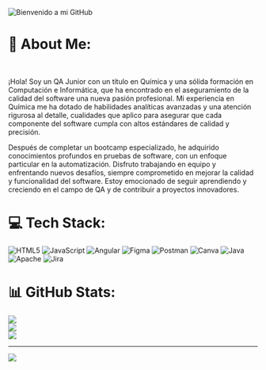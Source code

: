 

![Bienvenido a mi GitHub](https://media.licdn.com/dms/image/v2/D4E16AQFAMt33jmxv9Q/profile-displaybackgroundimage-shrink_350_1400/profile-displaybackgroundimage-shrink_350_1400/0/1722107452241?e=1736380800&v=beta&t=c3wNGIhnEUZ7Mlz0DJTmEF1lcd90PO2X6S0HdVJWeIU)

# 💫 About Me:
<br>


¡Hola! Soy un QA Junior con un título en Química y una sólida formación en Computación e Informática, que ha encontrado en el aseguramiento de la calidad del software una nueva pasión profesional. Mi experiencia en Química me ha dotado de habilidades analíticas avanzadas y una atención rigurosa al detalle, cualidades que aplico para asegurar que cada componente del software cumpla con altos estándares de calidad y precisión.

Después de completar un bootcamp especializado, he adquirido conocimientos profundos en pruebas de software, con un enfoque particular en la automatización. Disfruto trabajando en equipo y enfrentando nuevos desafíos, siempre comprometido en mejorar la calidad y funcionalidad del software. Estoy emocionado de seguir aprendiendo y creciendo en el campo de QA y de contribuir a proyectos innovadores.


# 💻 Tech Stack:
![HTML5](https://img.shields.io/badge/html5-%23E34F26.svg?style=for-the-badge&logo=html5&logoColor=white) ![JavaScript](https://img.shields.io/badge/javascript-%23323330.svg?style=for-the-badge&logo=javascript&logoColor=%23F7DF1E) ![Angular](https://img.shields.io/badge/angular-%23DD0031.svg?style=for-the-badge&logo=angular&logoColor=white) ![Figma](https://img.shields.io/badge/figma-%23F24E1E.svg?style=for-the-badge&logo=figma&logoColor=white) ![Postman](https://img.shields.io/badge/Postman-FF6C37?style=for-the-badge&logo=postman&logoColor=white) ![Canva](https://img.shields.io/badge/Canva-%2300C4CC.svg?style=for-the-badge&logo=Canva&logoColor=white) ![Java](https://img.shields.io/badge/java-%23ED8B00.svg?style=for-the-badge&logo=openjdk&logoColor=white) ![Apache](https://img.shields.io/badge/apache-%23D42029.svg?style=for-the-badge&logo=apache&logoColor=white) ![Jira](https://img.shields.io/badge/jira-%230A0FFF.svg?style=for-the-badge&logo=jira&logoColor=white)
# 📊 GitHub Stats:
![](https://github-readme-stats.vercel.app/api?username=manuelFVM01&theme=neon&hide_border=false&include_all_commits=false&count_private=false)<br/>
![](https://github-readme-streak-stats.herokuapp.com/?user=manuelFVM01&theme=neon&hide_border=false)<br/>
![](https://github-readme-stats.vercel.app/api/top-langs/?username=manuelFVM01&theme=neon&hide_border=false&include_all_commits=false&count_private=false&layout=compact)

---
[![](https://visitcount.itsvg.in/api?id=manuelFVM01&icon=0&color=0)](https://visitcount.itsvg.in)

<!-- Proudly created with GPRM ( https://gprm.itsvg.in ) -->
